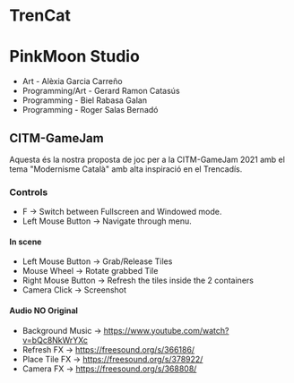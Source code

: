 # TrenCat

# PinkMoon Studio
- Art - Alèxia Garcia Carreño
- Programming/Art - Gerard Ramon Catasús
- Programming - Biel Rabasa Galan
- Programming - Roger Salas Bernadó

## CITM-GameJam
Aquesta és la nostra proposta de joc per a la CITM-GameJam 2021 amb el tema "Modernisme Català"
amb alta inspiració en el Trencadís.


### Controls
- F -> Switch between Fullscreen and Windowed mode.
- Left Mouse Button -> Navigate through menu.

#### In scene
- Left Mouse Button -> Grab/Release Tiles
- Mouse Wheel -> Rotate grabbed Tile
- Right Mouse Button -> Refresh the tiles inside the 2 containers
- Camera Click -> Screenshot

#### Audio NO Original
- Background Music -> https://www.youtube.com/watch?v=bQc8NkWrYXc
- Refresh FX -> https://freesound.org/s/366186/
- Place Tile FX -> https://freesound.org/s/378922/
- Camera FX -> https://freesound.org/s/368808/
